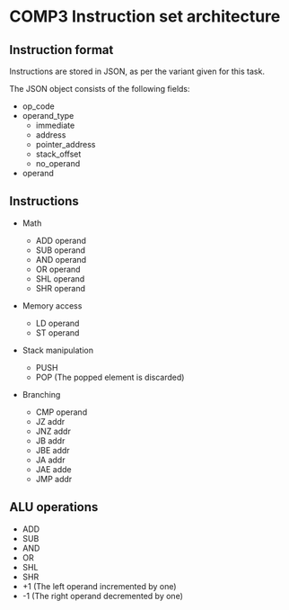 # COMP3 Instruction set architecture

## Instruction format

Instructions are stored in JSON, as per the variant given for this task.

The JSON object consists of the following fields:

- op_code
- operand_type
    - immediate
    - address
    - pointer_address
    - stack_offset
    - no_operand
- operand

## Instructions

- Math
    - ADD operand
    - SUB operand
    - AND operand
    - OR operand
    - SHL operand
    - SHR operand

- Memory access
    - LD operand
    - ST operand

- Stack manipulation
    - PUSH
    - POP (The popped element is discarded)

- Branching
    - CMP operand
    - JZ addr
    - JNZ addr
    - JB addr
    - JBE addr
    - JA addr
    - JAE adde
    - JMP addr

## ALU operations

- ADD
- SUB
- AND
- OR
- SHL
- SHR
- +1 (The left operand incremented by one)
- -1 (The right operand decremented by one)
